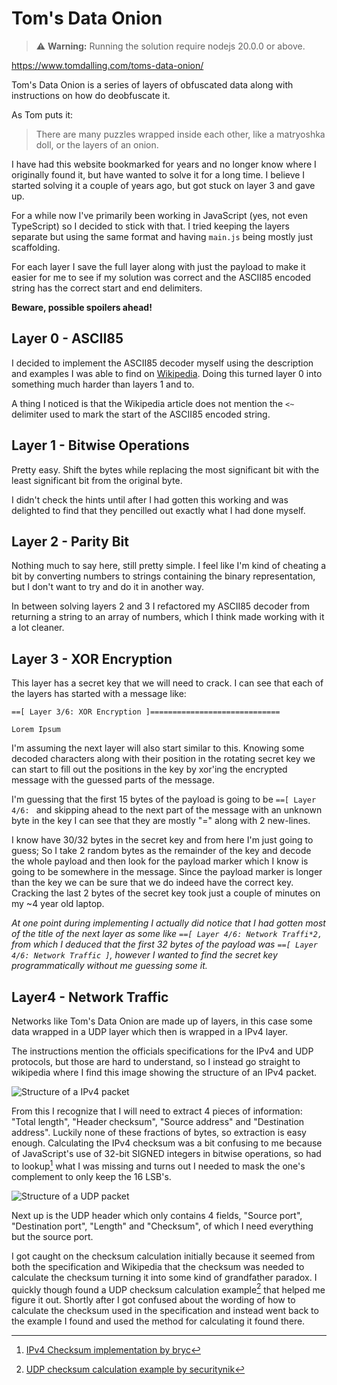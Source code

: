 # Tom's Data Onion

> ⚠ **Warning:** Running the solution require nodejs 20.0.0 or above.

https://www.tomdalling.com/toms-data-onion/

Tom's Data Onion is a series of layers of obfuscated data along with instructions on how do deobfuscate it.

As Tom puts it:

> There are many puzzles wrapped inside each other, like a matryoshka doll, or the layers of an onion.

I have had this website bookmarked for years and no longer know where I originally found it, but have wanted to solve it for a long time. I believe I started solving it a couple of years ago, but got stuck on layer 3 and gave up.

For a while now I've primarily been working in JavaScript (yes, not even TypeScript) so I decided to stick with that. I tried keeping the layers separate but using the same format and having `main.js` being mostly just scaffolding.

For each layer I save the full layer along with just the payload to make it easier for me to see if my solution was correct and the ASCII85 encoded string has the correct start and end delimiters.

**Beware, possible spoilers ahead!**

## Layer 0 - ASCII85

I decided to implement the ASCII85 decoder myself using the description and examples I was able to find on [Wikipedia](https://en.wikipedia.org/wiki/Ascii85#Adobe_version). Doing this turned layer 0 into something much harder than layers 1 and to.

A thing I noticed is that the Wikipedia article does not mention the `<~` delimiter used to mark the start of the ASCII85 encoded string.

## Layer 1 - Bitwise Operations

Pretty easy. Shift the bytes while replacing the most significant bit with the least significant bit from the original byte.

I didn't check the hints until after I had gotten this working and was delighted to find that they pencilled out exactly what I had done myself.

## Layer 2 - Parity Bit

Nothing much to say here, still pretty simple. I feel like I'm kind of cheating a bit by converting numbers to strings containing the binary representation, but I don't want to try and do it in another way.

In between solving layers 2 and 3 I refactored my ASCII85 decoder from returning a string to an array of numbers, which I think made working with it a lot cleaner.

## Layer 3 - XOR Encryption

This layer has a secret key that we will need to crack.
I can see that each of the layers has started with a message like:

```
==[ Layer 3/6: XOR Encryption ]=============================

Lorem Ipsum
```

I'm assuming the next layer will also start similar to this.
Knowing some decoded characters along with their position in the rotating secret key we can start to fill out the positions in the key by xor'ing the encrypted message with the guessed parts of the message.

I'm guessing that the first 15 bytes of the payload is going to be `==[ Layer 4/6: ` and skipping ahead to the next part of the message with an unknown byte in the key I can see that they are mostly "=" along with 2 new-lines.

I know have 30/32 bytes in the secret key and from here I'm just going to guess; So I take 2 random bytes as the remainder of the key and decode the whole payload and then look for the payload marker which I know is going to be somewhere in the message. Since the payload marker is longer than the key we can be sure that we do indeed have the correct key.
Cracking the last 2 bytes of the secret key took just a couple of minutes on my ~4 year old laptop.

_At one point during implementing I actually did notice that I had gotten most of the title of the next layer as some like `==[ Layer 4/6: Network Traffi*2,` from which I deduced that the first 32 bytes of the payload was `==[ Layer 4/6: Network Traffic ]`, however I wanted to find the secret key programmatically without me guessing some it._

## Layer4 - Network Traffic

Networks like Tom's Data Onion are made up of layers, in this case some data wrapped in a UDP layer which then is wrapped in a IPv4 layer.

The instructions mention the officials specifications for the IPv4 and UDP protocols, but those are hard to understand, so I instead go straight to wikipedia where I find this image showing the structure of an IPv4 packet.

![Structure of a IPv4 packet](https://upload.wikimedia.org/wikipedia/commons/6/60/IPv4_Packet-en.svg)

From this I recognize that I will need to extract 4 pieces of information: "Total length", "Header checksum", "Source address" and "Destination address". Luckily none of these fractions of bytes, so extraction is easy enough.
Calculating the IPv4 checksum was a bit confusing to me because of JavaScript's use of 32-bit SIGNED integers in bitwise operations, so had to lookup[^1] what I was missing and turns out I needed to mask the one's complement to only keep the 16 LSB's.

![Structure of a UDP packet](https://4.bp.blogspot.com/-eZlYBliVoQY/VcArZ3x0g4I/AAAAAAAABSc/IVe74IKg5Aw/s1600/UDP%2BHeader.JPG)

Next up is the UDP header which only contains 4 fields, "Source port", "Destination port", "Length" and "Checksum", of which I need everything but the source port.

I got caught on the checksum calculation initially because it seemed from both the specification and Wikipedia that the checksum was needed to calculate the checksum turning it into some kind of grandfather paradox. I quickly though found a UDP checksum calculation example[^2] that helped me figure it out. Shortly after I got confused about the wording of how to calculate the checksum used in the specification and instead went back to the example I found and used the method for calculating it found there.

[^1]: [IPv4 Checksum implementation by bryc](https://gist.github.com/bryc/8a0885a4be58b6bbf0ec54c7758c0841#file-ipv4-js-L50-L59)
[^2]: [UDP checksum calculation example by securitynik](https://www.securitynik.com/2015/08/calculating-udp-checksum-with-taste-of.html)
